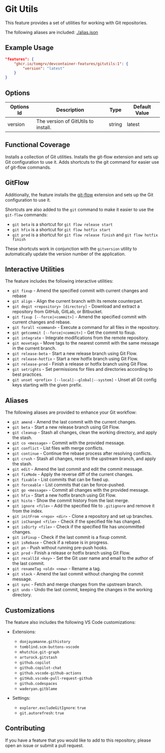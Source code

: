 <!-- @format -->

# Git Utils

This feature provides a set of utilities for working with Git repositories.

The following aliases are included: [./alias.json](./src/gitutils/alias.json)

## Example Usage

```json
"features": {
    "ghcr.io/tomgrv/devcontainer-features/gitutils:1": {
        "version": "latest"
    }
}
```

## Options

| Options Id | Description | Type | Default Value |
|-----|-----|-----|-----|
| version | The version of GitUtils to install. | string | latest |

## Functional Coverage

Installs a collection of Git utilities.
Installs the git-flow extension and sets up Git configuration to use it.
Adds shortcuts to the git command for easier use of git-flow commands.

## GitFlow

Additionally, the feature installs the [git-flow](https://github.com/nvie/gitflow) extension and sets up the Git configuration to use it.

Shortcuts are also added to the `git` command to make it easier to use the `git-flow` commands:

-   `git beta` is a shortcut for `git flow release start`
-   `git hfix` is a shortcut for `git flow hotfix start`
-   `git prod` is a shortcut for `git flow release finish` and `git flow hotfix finish`

These shortcuts work in conjunction with the `gitversion` utility to automatically update the version number of the application.

## Interactive Utilities

The feature includes the following interactive utilities:

-   `git fixup` - Amend the specified commit with current changes and rebase
-   `git align` - Align the current branch with its remote counterpart.
-   `git degit <repository> [directory]` - Download and extract a repository from GitHub, GitLab, or Bitbucket.
-   `git fixup [--force|<commit>]` - Amend the specified commit with current changes and rebase.
-   `git forall <command>` - Execute a command for all files in the repository.
-   `git getcommit [--force|<commit>]` - Get the commit to fixup.
-   `git integrate` - Integrate modifications from the remote repository.
-   `git movetags` - Move tags to the nearest commit with the same message in the current branch.
-   `git release-beta` - Start a new release branch using Git Flow.
-   `git release-hotfix` - Start a new hotfix branch using Git Flow.
-   `git release-prod` - Finish a release or hotfix branch using Git Flow.
-   `git setrights` - Set permissions for files and directories according to best practices.
-   `git unset <prefix> [--local|--global|--system]` - Unset all Git config keys starting with the given prefix.

## Aliases

The following aliases are provided to enhance your Git workflow:

-   `git amend` - Amend the last commit with the current changes.
-   `git beta` - Start a new release branch using Git Flow.
-   `git cleanup` - Stash all changes, clean the working directory, and apply the stash.
-   `git co <message>` - Commit with the provided message.
-   `git conflict` - List files with merge conflicts.
-   `git continue` - Continue the rebase process after resolving conflicts.
-   `git crush` - Stash all changes, reset to the upstream branch, and apply the stash.
-   `git edit` - Amend the last commit and edit the commit message.
-   `git fixMode` - Apply the reverse diff of the current changes.
-   `git fixable` - List commits that can be fixed up.
-   `git forceable` - List commits that can be force-pushed.
-   `git go <message>` - Commit all changes with the provided message.
-   `git hfix` - Start a new hotfix branch using Git Flow.
-   `git histo` - Show the commit history from the last merge.
-   `git ignore <file>` - Add the specified file to `.gitignore` and remove it from the index.
-   `git initFrom <repo> <dir>` - Clone a repository and set up branches.
-   `git isChanged <file>` - Check if the specified file has changed.
-   `git isDirty <file>` - Check if the specified file has uncommitted changes.
-   `git isFixup` - Check if the last commit is a fixup commit.
-   `git isRebase` - Check if a rebase is in progress.
-   `git pn` - Push without running pre-push hooks.
-   `git prod` - Finish a release or hotfix branch using Git Flow.
-   `git recallId <key>` - Set the Git user name and email to the author of the last commit.
-   `git renameTag <old> <new>` - Rename a tag.
-   `git stack` - Amend the last commit without changing the commit message.
-   `git sync` - Fetch and merge changes from the upstream branch.
-   `git undo` - Undo the last commit, keeping the changes in the working directory.

## Customizations

The feature also includes the following VS Code customizations:

-   Extensions:

    -   `donjayamanne.githistory`
    -   `tomblind.scm-buttons-vscode`
    -   `mhutchie.git-graph`
    -   `arturock.gitstash`
    -   `github.copilot`
    -   `github.copilot-chat`
    -   `github.vscode-github-actions`
    -   `gitHub.vscode-pull-request-github`
    -   `github.codespaces`
    -   `waderyan.gitblame`

-   Settings:
    -   `explorer.excludeGitIgnore`: `true`
    -   `git.autorefresh`: `true`

## Contributing

If you have a feature that you would like to add to this repository, please open an issue or submit a pull request.
